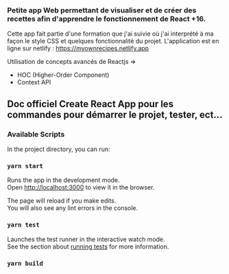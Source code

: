 ### Petite app Web permettant de visualiser et de créer des recettes afin d'apprendre le fonctionnement de React +16.
Cette app fait partie d'une formation que j'ai suivie où j'ai interprété à ma façon le style CSS et quelques fonctionnalité du projet.
L'application est en ligne sur netlify : https://myownrecipes.netlify.app


Utilisation de concepts avancés de Reactjs =>
  - HOC (Higher-Order Component)
  - Context API


## Doc officiel Create React App pour les commandes pour démarrer le projet, tester, ect...

### Available Scripts

In the project directory, you can run:

### `yarn start`

Runs the app in the development mode.<br />
Open [http://localhost:3000](http://localhost:3000) to view it in the browser.

The page will reload if you make edits.<br />
You will also see any lint errors in the console.

### `yarn test`

Launches the test runner in the interactive watch mode.<br />
See the section about [running tests](https://facebook.github.io/create-react-app/docs/running-tests) for more information.

### `yarn build`

